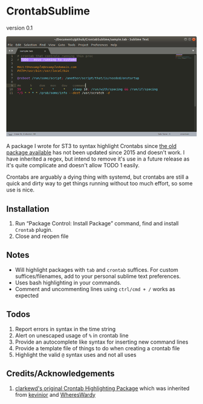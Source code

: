 # CrontabSublime
version 0.1

![Example](CrontabHighlightSample.png)

A package I wrote for ST3 to syntax highlight Crontabs since [the old package available](https://github.com/clarkewd/SublimeCrontab) has not been updated since 2015 and doesn't work. I have inherited a regex, but intend to remove it's use in a future release as it's quite complicate and doesn't allow TODO 1 easily.

Crontabs are arguably a dying thing with systemd, but crontabs are still a quick and dirty way to get things running without too much effort, so some use is nice.

## Installation

1. Run “Package Control: Install Package” command, find and install `Crontab` plugin.
2. Close and reopen file

## Notes

- Will highlight packages with `tab` and `crontab` suffices. For custom suffices/filenames, add to your personal sublime text preferences.
- Uses bash highlighting in your commands.
- Comment and uncommenting lines using `ctrl/cmd + /` works as expected

## Todos

1. Report errors in syntax in the time string
2. Alert on unescaped usage of `%` in crontab line
3. Provide an autocomplete like syntax for inserting new command lines
4. Provide a template file of things to do when creating a crontab file
5. Highlight the valid `@` syntax uses and not all uses

## Credits/Acknowledgements

1. [clarkewd's original Crontab Highlighting Package](https://github.com/clarkewd/SublimeCrontab) which was inherited from [kevinior](https://github.com/kevinior) and [WheresWardy](https://github.com/WheresWardy)

